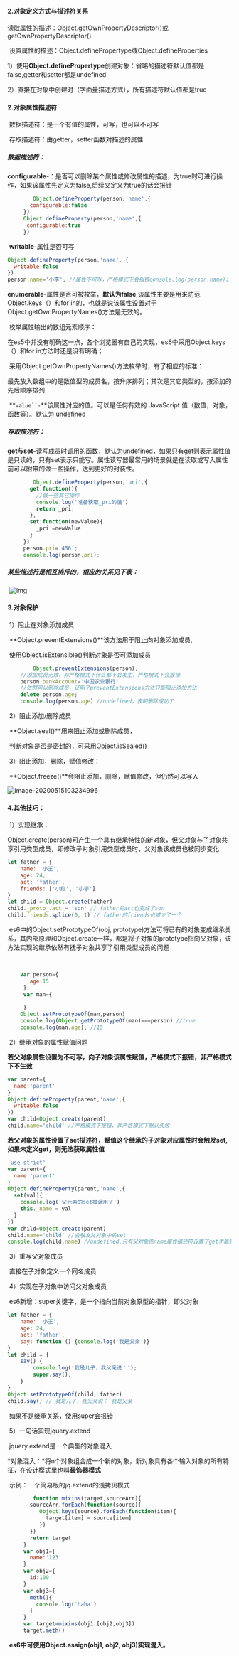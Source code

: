 #### 2.对象定义方式与描述符关系

​	读取属性的描述：Object.getOwnPropertyDescriptor()或getOwnPropertyDescriptor()

​	设置属性的描述：Object.definePropertype或Object.defineProperties

​	1）使用**Object.definePropertype**创建对象：省略的描述符默认值都是false,getter和setter都是undefined

​	2）直接在对象中创建时（字面量描述方式），所有描述符默认值都是true

#### 2.对象属性描述符

​	数据描述符：是一个有值的属性，可写，也可以不可写

​	存取描述符：由getter，setter函数对描述的属性

##### 	数据描述符：

​		**configurable**-：是否可以删除某个属性或修改属性的描述，为true时可进行操作，如果该属性先定义为false,后续又定义为true的话会报错

```javascript
		Object.defineProperty(person,'name',{
       configurable:false
     })
     Object.defineProperty(person,'name',{
      configurable:true
     })
```

​		**writable**-属性是否可写

```javascript
Object.defineProperty(person,'name', {
  writable:false
})
person.name='小李'; //属性不可写，严格模式下会报错console.log(person.name); //输出小王，说明上面一句无效`
```

​		**enumerable**-属性是否可被枚举，**默认为false**,该属性主要是用来防范Object.keys（）和for in的，也就是说该属性设置对于Object.getOwnPropertyNames()方法是无效的。

​			枚举属性输出的数组元素顺序：

​				在es5中并没有明确这一点，各个浏览器有自己的实现，es6中采用Object.keys（）和for in方法时还是没有明确；

​				采用Object.getOwnPropertyNames()方法枚举时，有了相应的标准：

最先放入数组中的是数值型的成员名，按升序排列；其次是其它类型的，按添加的先后顺序排列

​		**`value``-`**该属性对应的值。可以是任何有效的 JavaScript 值（数值，对象，函数等）。默认为 undefined

##### 	存取描述符：

​			**get与set**-读写成员时调用的函数，默认为undefined，如果只有get则表示属性值是只读的，只有set表示只能写。属性读写器最常用的场景就是在读取或写入属性前可以附带的做一些操作，达到更好的封装性。

```javascript
		Object.defineProperty(person,'pri',{
       get:function(){
         //做一些其它操作
         console.log('准备获取_pri的值')
         return _pri;
       },
       set:function(newValue){
         _pri =newValue
       }
     })
     person.pri='456';
     console.log(person.pri);
```

##### 某些描述符是相互排斥的，相应的关系见下表：

​		![img](https://img2018.cnblogs.com/blog/1155527/201908/1155527-20190810120358835-1368073487.png)

#### 3.对象保护

​	1）阻止在对象添加成员

​			**Object.preventExtensions()**该方法用于阻止向对象添加成员,

​			使用Object.isExtensible()判断对象是否可添加成员

```javascript
		Object.preventExtensions(person);
    //添加成员无效，非严格模式下什么都不会发生，严格模式下会报错
    person.bankAccount='中国农业银行'
    //依然可以删除成员，证明了preventExtensions方法只能阻止添加方法
    delete person.age;
    console.log(person.age) //undefined，表明删除成功了
```

​		2）阻止添加/删除成员

​			**Object.seal()**用来阻止添加或删除成员，

​			判断对象是否是密封的，可采用Object.isSealed()

​		3）阻止添加，删除，赋值修改：

​			**Object.freeze()**会阻止添加，删除，赋值修改，但仍然可以写入

![image-20200515103234996](/Users/alisa/mac/Documents/learn/FEnotebook/设计模式/image-20200515103234996.png)

#### 4.其他技巧：

​	1）实现继承：

​	Object.create(person)可产生一个具有继承特性的新对象，但父对象与子对象共享引用类型成员，即修改子对象引用类型成员时，父对象该成员也被同步变化

```javascript
let father = {
    name: '小王',
    age: 24,
    act: 'father',
  	friends: ['小红', '小李']
}
let child = Object.create(father)
child._proto_.act = 'son' // father的act也变成了son
child.friends.splice(0, 1) // father的friends也减少了一个
```

​	es6中的Object.setPrototypeOf(obj, prototype)方法可将已有的对象变成继承关系，其内部原理和Object.create一样，都是将子对象的prototype指向父对象，该方法实现的继承依然有抚子对象共享了引用类型成员的问题

​	

```javascript
  	var person={
       age:15
     }
     var man={
        
     }
    Object.setPrototypeOf(man,person)
    console.log(Object.getPrototypeOf(man)===person) //true
    console.log(man.age); //15
```

​	2）继承对象的属性赋值问题

​		**若父对象属性设置为不可写，向子对象该属性赋值，严格模式下报错，非严格模式下不生效**

```javascript
var parent={
  name:'parent'
}
Object.defineProperty(parent,'name',{
  writable:false
})
var child=Object.create(parent)
child.name='child' //严格模式下报错，非严格模式下默认失败
```

​		**若父对象的属性设置了set描述符，赋值这个继承的子对象对应属性时会触发set,如果未定义get，则无法获取属性值**

```javascript
'use strict'
var parent={
  name:'parent'
}
Object.defineProperty(parent,'name',{
  set(val){
    console.log('父元素的set被调用了')
    this._name = val
  }
})
var child=Object.create(parent)
child.name='child' //会触发父对象中的set
console.log(child.name) //undefined,只有父对象的name属性描述符设置了get才能获取到值
```

​	3）重写父对象成员

​		直接在子对象定义一个同名成员

​	4）实现在子对象中访问父对象成员

​		es6新增：super关键字，是一个指向当前对象原型的指针，即父对象

```javascript
let father = {
    name: '小王',
    age: 24,
    act: 'father',
    say: function () {console.log('我是父亲')}
}
let child = {
	say() {
		console.log('我是儿子，我父亲说：');
		super.say();
	}
}
Object.setPrototypeOf(child, father)
child.say() // 我是儿子，我父亲说： 我是父亲
```

​	如果不是继承关系，使用super会报错

​	5）一句话实现jquery.extend

​		jquery.extend是一个典型的对象混入

​		*对象混入：*将n个对象组合成一个新的对象，新对象具有各个输入对象的所有特征，在设计模式里也叫**装饰器模式**

​		示例：一个简易版的jq.extend的浅拷贝模式

```javascript
		function mixins(target,sourceArr){
       sourceArr.forEach(function(source){
          Object.keys(source).forEach(function(item){
            target[item] = source[item]
          })
       })
       return target
     }
     var obj1={
       name:'123'
     }
     var obj2={
       id:100
     }
     var obj3={
       meth(){
         console.log('haha')
       }
     }
     var target=mixins(obj1,[obj2,obj3])
     target.meth()	
```

​		**es6中可使用Object.assign(obj1, obj2, obj3)实现混入。**